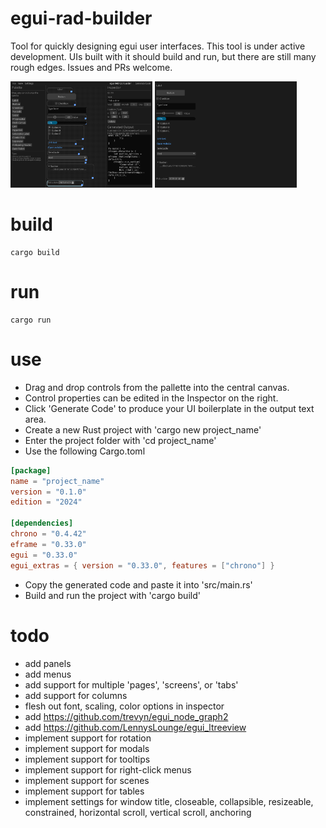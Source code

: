 # egui-rad-builder
Tool for quickly designing egui user interfaces.  This tool is under active development.  UIs built with it should build and run, but there are still many rough edges.  Issues and PRs welcome.

<img src="doc/egui-rad-builder-screenshot.png" width=45% alt="egui RAD builder screenshot"/> <img src="doc/ui-screenshot.png" width=45% alt="Generated UI"/>

# build
```shell
cargo build
```

# run
```shell
cargo run
```

# use
- Drag and drop controls from the pallette into the central canvas.
- Control properties can be edited in the Inspector on the right.
- Click 'Generate Code' to produce your UI boilerplate in the output text area.
- Create a new Rust project with 'cargo new project_name'
- Enter the project folder with 'cd project_name'
- Use the following Cargo.toml
```toml
[package]
name = "project_name"
version = "0.1.0"
edition = "2024"

[dependencies]
chrono = "0.4.42"
eframe = "0.33.0"
egui = "0.33.0"
egui_extras = { version = "0.33.0", features = ["chrono"] }
```
- Copy the generated code and paste it into 'src/main.rs'
- Build and run the project with 'cargo build'

# todo
- add panels
- add menus
- add support for multiple 'pages', 'screens', or 'tabs'
- add support for columns
- flesh out font, scaling, color options in inspector
- add https://github.com/trevyn/egui_node_graph2
- add https://github.com/LennysLounge/egui_ltreeview
- implement support for rotation
- implement support for modals
- implement support for tooltips
- implement support for right-click menus
- implement support for scenes
- implement support for tables
- implement settings for window title, closeable, collapsible, resizeable, constrained, horizontal scroll, vertical scroll, anchoring
